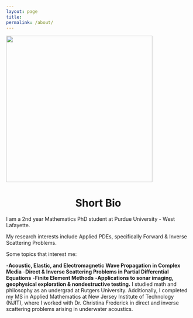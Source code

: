```yaml
---
layout: page
title: 
permalink: /about/
---
```


<img src="img/mypicbirs.jpg" class="img-responsive" alt=""  width="400"
    height="400"> 
# <center>Short Bio</center>

I am a 2nd year Mathematics PhD student at Purdue University - West Lafayette.

My research interests include Applied PDEs, specifically Forward & Inverse Scattering Problems.

Some topics that interest me:

-**Acoustic, Elastic, and Electromagnetic Wave Propagation in Complex Media**
-**Direct & Inverse Scattering Problems in Partial Differential Equations**
-**Finite Element Methods**
-**Applications to sonar imaging, geophysical exploration & nondestructive testing.**
I studied math and philosophy as an undergrad at Rutgers University. Additionally, I completed my MS in Applied Mathematics at New Jersey Institute of Technology (NJIT), where I worked with Dr. Christina Frederick in direct and inverse scattering problems arising in underwater acoustics.
